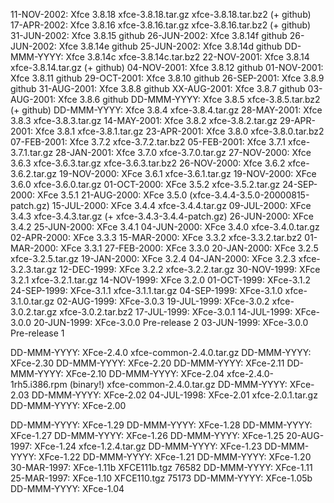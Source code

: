 11-NOV-2002: Xfce 3.8.18 xfce-3.8.18.tar.gz xfce-3.8.18.tar.bz2 (+ github)
17-APR-2002: Xfce 3.8.16 xfce-3.8.16.tar.gz xfce-3.8.16.tar.bz2 (+ github)
31-JUN-2002: Xfce 3.8.15 github
26-JUN-2002: Xfce 3.8.14f github
26-JUN-2002: Xfce 3.8.14e github
25-JUN-2002: Xfce 3.8.14d github
DD-MMM-YYYY: Xfce 3.8.14c xfce-3.8.14c.tar.bz2
22-NOV-2001: Xfce 3.8.14  xfce-3.8.14.tar.gz (+ github)
04-NOV-2001: Xfce 3.8.12 github
01-NOV-2001: Xfce 3.8.11 github
29-OCT-2001: Xfce 3.8.10 github
26-SEP-2001: Xfce 3.8.9 github
31-AUG-2001: Xfce 3.8.8 github
XX-AUG-2001: Xfce 3.8.7 github
03-AUG-2001: Xfce 3.8.6 github
DD-MMM-YYYY: Xfce 3.8.5 xfce-3.8.5.tar.bz2 (+ github)
DD-MMM-YYYY: Xfce 3.8.4 xfce-3.8.4.tar.gz
28-MAY-2001: Xfce 3.8.3 xfce-3.8.3.tar.gz
14-MAY-2001: Xfce 3.8.2 xfce-3.8.2.tar.gz
29-APR-2001: Xfce 3.8.1 xfce-3.8.1.tar.gz
23-APR-2001: Xfce 3.8.0 xfce-3.8.0.tar.bz2
07-FEB-2001: Xfce 3.7.2 xfce-3.7.2.tar.bz2
05-FEB-2001: Xfce 3.7.1 xfce-3.7.1.tar.gz
28-JAN-2001: Xfce 3.7.0 xfce-3.7.0.tar.gz
27-NOV-2000: Xfce 3.6.3 xfce-3.6.3.tar.gz xfce-3.6.3.tar.bz2
26-NOV-2000: Xfce 3.6.2 xfce-3.6.2.tar.gz
19-NOV-2000: XFce 3.6.1 xfce-3.6.1.tar.gz
19-NOV-2000: XFce 3.6.0 xfce-3.6.0.tar.gz
01-OCT-2000: XFce 3.5.2 xfce-3.5.2.tar.gz
24-SEP-2000: XFce 3.5.1
21-AUG-2000: XFce 3.5.0 (xfce-3.4.4-3.5.0-20000815-patch.gz)
15-JUL-2000: XFce 3.4.4 xfce-3.4.4.tar.gz
09-JUL-2000: XFce 3.4.3 xfce-3.4.3.tar.gz (+ xfce-3.4.3-3.4.4-patch.gz)
26-JUN-2000: XFce 3.4.2
25-JUN-2000: XFce 3.4.1
04-JUN-2000: XFce 3.4.0 xfce-3.4.0.tar.gz
02-APR-2000: XFce 3.3.3
15-MAR-2000: XFce 3.3.2 xfce-3.3.2.tar.bz2
01-MAR-2000: XFce 3.3.1
27-FEB-2000: XFce 3.3.0
20-JAN-2000: XFce 3.2.5 xfce-3.2.5.tar.gz
19-JAN-2000: XFce 3.2.4
04-JAN-2000: XFce 3.2.3 xfce-3.2.3.tar.gz
12-DEC-1999: XFce 3.2.2 xfce-3.2.2.tar.gz
30-NOV-1999: XFce 3.2.1 xfce-3.2.1.tar.gz
14-NOV-1999: XFce 3.2.0
01-OCT-1999: XFce-3.1.2
24-SEP-1999: XFce-3.1.1 xfce-3.1.1.tar.gz
04-SEP-1999: XFce-3.1.0 xfce-3.1.0.tar.gz
02-AUG-1999: XFce-3.0.3
19-JUL-1999: XFce-3.0.2 xfce-3.0.2.tar.gz xfce-3.0.2.tar.bz2
17-JUL-1999: XFce-3.0.1
14-JUL-1999: XFce-3.0.0
20-JUN-1999: XFce-3.0.0 Pre-release 2
03-JUN-1999: XFce-3.0.0 Pre-release 1

DD-MMM-YYYY: XFce-2.4.0 xfce-common-2.4.0.tar.gz
DD-MMM-YYYY: XFce-2.30
DD-MMM-YYYY: XFce-2.20
DD-MMM-YYYY: XFce-2.11
DD-MMM-YYYY: XFce-2.10
DD-MMM-YYYY: XFce-2.04 xfce-2.4.0-1rh5.i386.rpm (binary!) xfce-common-2.4.0.tar.gz
DD-MMM-YYYY: XFce-2.03
DD-MMM-YYYY: XFce-2.02
04-JUL-1998: XFce-2.01 xfce-2.0.1.tar.gz
DD-MMM-YYYY: XFce-2.00

DD-MMM-YYYY: XFce-1.29
DD-MMM-YYYY: XFce-1.28
DD-MMM-YYYY: XFce-1.27
DD-MMM-YYYY: XFce-1.26
DD-MMM-YYYY: XFce-1.25
20-AUG-1997: XFce-1.24 xfce-1.2.4.tar.gz
DD-MMM-YYYY: XFce-1.23
DD-MMM-YYYY: XFce-1.22
DD-MMM-YYYY: XFce-1.21
DD-MMM-YYYY: XFce-1.20
30-MAR-1997: XFce-1.11b XFCE111b.tgz 76582
DD-MMM-YYYY: XFce-1.11
25-MAR-1997: XFce-1.10 XFCE110.tgz 75173
DD-MMM-YYYY: XFce-1.05b
DD-MMM-YYYY: XFce-1.04
